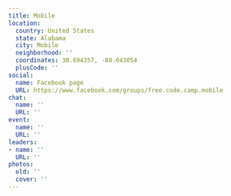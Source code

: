 ```yaml
---
title: Mobile
location:
  country: United States
  state: Alabama
  city: Mobile
  neighborhood: ''
  coordinates: 30.694357, -88.043054
  plusCode: ''
social:
  name: Facebook page
  URL: https://www.facebook.com/groups/free.code.camp.mobile
chat:
  name: ''
  URL: ''
event:
  name: ''
  URL: ''
leaders:
- name: ''
  URL: ''
photos:
  old: ''
  cover: ''
---
```

